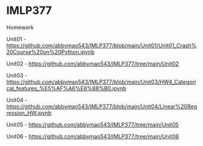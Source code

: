# IMLP377
Homework

Unit01 - <https://github.com/abbymao543/IMLP377/blob/main/Unit01/Unit01_Crash%20Course%20on%20Python.ipynb>

Unit02 - <https://github.com/abbymao543/IMLP377/tree/main/Unit02>

Unit03 - <https://github.com/abbymao543/IMLP377/blob/main/Unit03/HW4_Categorical_features_%E5%AF%A6%E6%88%B0.ipynb>

Unit04 - <https://github.com/abbymao543/IMLP377/blob/main/Unit04/Linear%20Regression_HW.ipynb>

Unit05 - <https://github.com/abbymao543/IMLP377/tree/main/Unit05>

Unit06 - <https://github.com/abbymao543/IMLP377/tree/main/Unit06>

